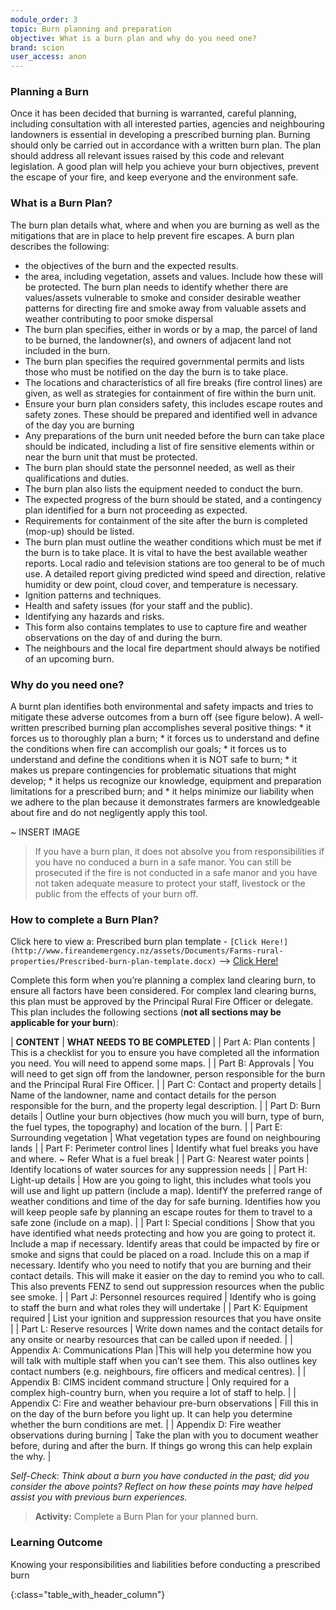 ```yaml
---
module_order: 3
topic: Burn planning and preparation
objective: What is a burn plan and why do you need one?
brand: scion
user_access: anon
---
```

### Planning a Burn 

Once it has been decided that burning is warranted, careful planning, including consultation with all interested parties, agencies and neighbouring landowners is essential in developing a prescribed burning plan. Burning should only be carried out in accordance with a written burn plan. The plan should address all relevant issues raised by this code and relevant legislation. A good plan will help you achieve your burn objectives, prevent the escape of your fire, and keep everyone and the environment safe.

### What is a Burn Plan?

The burn plan details what, where and when you are burning as well as the mitigations that are in place to help prevent fire escapes.  A burn plan describes the following:
* the objectives of the burn and the expected results.
* the area, including vegetation, assets and values. Include how these will be protected. The burn plan needs to identify whether there are values/assets vulnerable to smoke and consider desirable weather patterns for directing fire and smoke away from valuable assets and weather contributing to poor smoke dispersal
* The burn plan specifies, either in words or by a map, the parcel of land to be burned, the landowner(s), and owners of adjacent land not included in the burn.
* The burn plan specifies the required governmental permits and lists those who must be notified on the day the burn is to take place. 
* The locations and characteristics of all fire breaks (fire control lines) are given, as well as strategies for containment of fire within the burn unit. 
* Ensure your burn plan considers safety, this includes escape routes and safety zones. These should be prepared and identified well in advance of the day you are burning
* Any preparations of the burn unit needed before the burn can take place should be indicated, including a list of fire sensitive elements within or near the burn unit that must be protected. 
* The burn plan should state the personnel needed, as well as their qualifications and duties. 
* The burn plan also lists the equipment needed to conduct the burn. 
* The expected progress of the burn should be stated, and a contingency plan identified for a burn not proceeding as expected. 
* Requirements for containment of the site after the burn is completed (mop-up) should be listed. 
* The burn plan must outline the weather conditions which must be met if the burn is to take place. It is vital to have the best available weather reports. Local radio and television stations are too general to be of much use. A detailed report giving predicted wind speed and direction, relative humidity or dew point, cloud cover, and temperature is necessary.
* Ignition patterns and techniques.
* Health and safety issues (for your staff and the public).
* Identifying any hazards and risks.
* This form also contains templates to use to capture fire and weather observations on the day of and during the burn.
* The neighbours and the local fire department should always be notified of an upcoming burn.


### Why do you need one?

A burnt plan identifies both environmental and safety impacts and tries to mitigate these adverse outcomes from a burn off (see figure below).   A well-written prescribed burning plan accomplishes several positive things: 
    * it forces us to thoroughly plan a burn; 
    * it forces us to understand and define the conditions when fire can accomplish our goals;
    * it forces us to understand and define the conditions when it is NOT safe to burn; 
    * it makes us prepare contingencies for problematic situations that might develop; 
    * it helps us recognize our knowledge, equipment and preparation limitations for a prescribed burn; and 
    * it helps minimize our liability when we adhere to the plan because it demonstrates farmers are knowledgeable about fire and do not negligently apply this tool.

~ INSERT IMAGE

>If you have a burn plan, it does not absolve you from responsibilities if you have no conduced a burn in a safe manor. You can still be prosecuted if the fire is not conducted in a safe manor and you have not taken adequate measure to protect your staff, livestock or the public from the effects of your burn off.

### How to complete a Burn Plan?

Click here to view a: Prescribed burn plan template - `[Click Here!](http://www.fireandemergency.nz/assets/Documents/Farms-rural-properties/Prescribed-burn-plan-template.docx)` --> [Click Here!](http://www.fireandemergency.nz/assets/Documents/Farms-rural-properties/Prescribed-burn-plan-template.docx)

Complete this form when you’re planning a complex land clearing burn, to ensure all factors have been considered. For complex land clearing burns, this plan must be approved by the Principal Rural Fire Officer or delegate. This plan includes the following sections (**not all sections may be applicable for your burn**):

| **CONTENT**             | **WHAT NEEDS TO BE COMPLETED** |
| Part A: Plan contents   | This is a checklist for you to ensure you have completed all the information you need.  You will need to append some maps. |
| Part B: Approvals       | You will need to get sign off from the landowner, person responsible for the burn and the Principal Rural Fire Officer. |
| Part C: Contact and property details           | Name of the landowner, name and contact details for the person responsible for the burn, and the property legal description. |
| Part D: Burn details    | Outline your burn objectives (how much you will burn, type of burn, the fuel types, the topography) and location of the burn. |
| Part E: Surrounding vegetation          | What vegetation types are found on neighbouring lands |
| Part F: Perimeter control lines | Identify what fuel breaks you have and where. ~ Refer What is a fuel break |
| Part G: Nearest water points        | Identify locations of water sources for any suppression needs |
| Part H: Light-up details         | How are you going to light, this includes what tools you will use and light up pattern (include a map). IdentifY the preferred range of weather conditions and time of the day for safe burning. Identifies how you will keep people safe by planning an escape routes for them to travel to a safe zone (include on a map). |
| Part I: Special conditions | Show that you have identified what needs protecting and how you are going to protect it.  Include a map if necessary. Identify areas that could be impacted by fire or smoke and signs that could be placed on a road. Include this on a map if necessary. Identify who you need to notify that you are burning and their contact details. This will make it easier on the day to remind you who to call. This also prevents FENZ to send out suppression resources when the public see smoke. |
| Part J: Personnel resources required        | Identify who is going to staff the burn and what roles they will undertake |
| Part K: Equipment required        | List your ignition and suppression resources that you have onsite |
| Part L: Reserve resources       | Write down names and the contact details for any onsite or nearby resources that can be called upon if needed. |
| Appendix A: Communications Plan        |This will help you determine how you will talk with multiple staff when you can’t see them. This also outlines key contact numbers (e.g. neighbours, fire officers and medical centres). |
| Appendix B: CIMS incident command structure      | Only required for a complex high-country burn, when you require a lot of staff to help. |
| Appendix C: Fire and weather behaviour pre-burn observations        | Fill this in on the day of the burn before you light up. It can help you determine whether the burn conditions are met. |
| Appendix D: Fire weather observations during burning        | Take the plan with you to document weather before, during and after the burn. If things go wrong this can help explain the why. |

_Self-Check: Think about a burn you have conducted in the past; did you consider the above points? Reflect on how these points may have helped assist you with previous burn experiences._

>__Activity:__
    Complete a Burn Plan for your planned burn. 

### Learning Outcome
Knowing your responsibilities and liabilities before conducting a prescribed burn


{:class="table_with_header_column"}